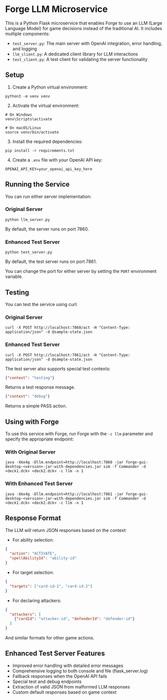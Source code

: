 # Forge LLM Microservice

This is a Python Flask microservice that enables Forge to use an LLM (Large Language Model) for game decisions instead of the traditional AI. It includes multiple components:

- `test_server.py`: The main server with OpenAI integration, error handling, and logging
- `llm_client.py`: A dedicated client library for LLM interactions
- `test_client.py`: A test client for validating the server functionality

## Setup

1. Create a Python virtual environment:
```
python3 -m venv venv
```

2. Activate the virtual environment:
```
# On Windows
venv\Scripts\activate

# On macOS/Linux
source venv/bin/activate
```

3. Install the required dependencies:
```
pip install -r requirements.txt
```

4. Create a `.env` file with your OpenAI API key:
```
OPENAI_API_KEY=your_openai_api_key_here
```

## Running the Service

You can run either server implementation:

### Original Server
```
python llm_server.py
```
By default, the server runs on port 7860.

### Enhanced Test Server
```
python test_server.py
```
By default, the test server runs on port 7861.

You can change the port for either server by setting the `PORT` environment variable.

## Testing

You can test the service using curl:

### Original Server
```
curl -X POST http://localhost:7860/act -H "Content-Type: application/json" -d @sample-state.json
```

### Enhanced Test Server
```
curl -X POST http://localhost:7861/act -H "Content-Type: application/json" -d @sample-state.json
```

The test server also supports special test contexts:

```json
{"context": "testing"}
```
Returns a test response message.

```json
{"context": "debug"}
```
Returns a simple PASS action.

## Using with Forge

To use this service with Forge, run Forge with the `-c llm` parameter and specify the appropriate endpoint:

### With Original Server
```
java -Xmx4g -Dllm.endpoint=http://localhost:7860 -jar forge-gui-desktop-<version>-jar-with-dependencies.jar sim -f Commander -d <deck1.dck> <deck2.dck> -c llm -n 1
```

### With Enhanced Test Server
```
java -Xmx4g -Dllm.endpoint=http://localhost:7861 -jar forge-gui-desktop-<version>-jar-with-dependencies.jar sim -f Commander -d <deck1.dck> <deck2.dck> -c llm -n 1
```

## Response Format

The LLM will return JSON responses based on the context:

- For ability selection:
```json
{
  "action": "ACTIVATE",
  "spellAbilityId": "ability-id"
}
```

- For target selection:
```json
{
  "targets": ["card-id-1", "card-id-2"]
}
```

- For declaring attackers:
```json
{
  "attackers": [
    {"cardId": "attacker-id", "defenderId": "defender-id"}
  ]
}
```

And similar formats for other game actions.

## Enhanced Test Server Features

- Improved error handling with detailed error messages
- Comprehensive logging to both console and file (flask_server.log)
- Fallback responses when the OpenAI API fails
- Special test and debug endpoints
- Extraction of valid JSON from malformed LLM responses
- Custom default responses based on game context